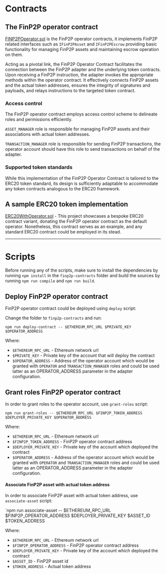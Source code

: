 
# Contracts

## The FinP2P operator contract
[ FINP2POperator.sol](contracts/finp2p/FINP2POperator.sol) is the FinP2P operator contracts, it implements FinP2P related interfaces such as `IFinP2PAsset` and `IFinP2PEscrow` providing basic functionality for managing FinP2P assets and maintaining escrow operation on them.

Acting as a pivotal link, the FinP2P Operator Contract facilitates the connection between the FinP2P adapter and the underlying token contracts. Upon receiving a FinP2P instruction, the adapter invokes the appropriate methods within the operator contract. It effectively connects FinP2P assets and the actual token addresses, ensures the integrity of signatures and payloads, and relays instructions to the targeted token contract.


### Access control

The FinP2P operator contract employs access control scheme to delineate roles and permissions efficiently.

`ASSET_MANAGER` role is responsible for managing FinP2P assets and their associations with actual token addresses.

`TRANSACTION_MANAGER` role is responsible for sending FinP2P transactions, the operator account should have this role to send transactions on behalf of the adapter.

### Supported token standards

While this implementation of the FinP2P Operator Contract is tailored to the ERC20 token standard, its design is sufficiently adaptable to accommodate any token contracts analogous to the ERC20 framework.

## A sample ERC20 token implementation

[ ERC20WithOperator.sol](./contracts/token/ERC20/ERC20WithOperator.sol) - This project showcases a bespoke ERC20 contract variant, donating the FinP2P operator contract as the default operator. Nonetheless, this contract serves as an example, and any standard ERC20 contract could be employed in its stead.


------------------------------------------------------------------------------------------------------------------------

# Scripts

Before running any of the scripts, make sure to install the dependencies by running `npm install` in the `finp2p-contracts` folder 
and build the sources by running `npm run compile` and `npm run build`.


## Deploy FinP2P operator contract

FinP2P operator contract could be deployed using `deploy` script:

Change the folder to `finp2p-contracts` and run:

`npm run deploy-contract -- $ETHEREUM_RPC_URL $PRIVATE_KEY $OPERATOR_ADDRESS`

Where:

- `$ETHEREUM_RPC_URL` - Ethereum network url
- `$PRIVATE_KEY` - Private key of the account that will deploy the contract
- `$OPERATOR_ADDRESS` - Address of the operator account
  which would be granted with `OPERATOR` and `TRANSACTION_MANAGER` roles and could be used latter as an OPERATOR_ADDRESS parameter in the adapter configuration.


## Grant roles FinP2P operator contract

In order to grant roles to the operator account, use `grant-roles` script:

`npm run grant-roles -- $ETHEREUM_RPC_URL $FINP2P_TOKEN_ADDRESS $DEPLOYER_PRIVATE_KEY $OPERATOR_ADDRESS`

Where:

- `$ETHEREUM_RPC_URL` - Ethereum network url
- `$FINP2P_TOKEN_ADDRESS` - FinP2P operator contract address
- `$DEPLOYER_PRIVATE_KEY` - Private key of the account which deployed the contract
- `$OPERATOR_ADDRESS` - Address of the operator account
  which would be granted with `OPERATOR` and `TRANSACTION_MANAGER` roles and could be used latter as an OPERATOR_ADDRESS parameter in the adapter configuration.

#### Associate FinP2P asset with actual token address

In order to associate FinP2P asset with actual token address, use `associate-asset` script:

`npm run associate-asset -- $ETHEREUM_RPC_URL $FINP2P_OPERATOR_ADDRESS $DEPLOYER_PRIVATE_KEY $ASSET_ID $TOKEN_ADDRESS

Where:

- `$ETHEREUM_RPC_URL` - Ethereum network url
- `$FINP2P_OPERATOR_ADDRESS` - FinP2P operator contract address
- `$DEPLOYER_PRIVATE_KEY` - Private key of the account which deployed the contract
- `$ASSET_ID` - FinP2P asset id
- `$TOKEN_ADDRESS` - Actual token address
